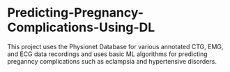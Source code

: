 # Predicting-Pregnancy-Complications-Using-DL
This project uses the Physionet Database for various annotated CTG, EMG, and ECG data recordings and uses basic ML algorithms for predicting preganncy complications such as eclampsia and hypertensive disorders.
